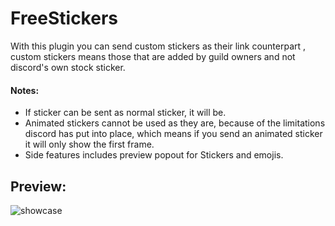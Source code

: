 # FreeStickers

With this plugin you can send custom stickers as their link counterpart , custom stickers means those that are added by guild owners and not discord's own stock sticker. 

#### Notes:
- If sticker can be sent as normal sticker, it will be.
- Animated stickers cannot be used as they are, because of the limitations discord has put into place, which means if you send an animated sticker it will only show the first frame.
- Side features includes preview popout for Stickers and emojis.
## Preview:
![showcase](https://raw.githubusercontent.com/Skamt/BDAddons/main/FreeStickers/assets/showcase.gif)
